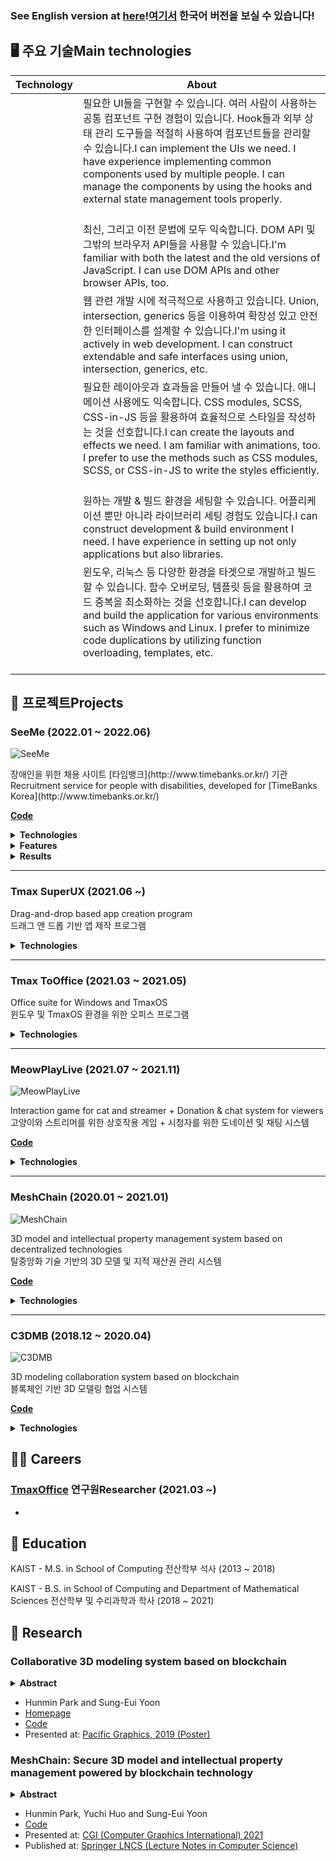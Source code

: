 ### <ko>See English version at [here](English.md)!</ko><en>[여기서](README.md) 한국어 버전을 보실 수 있습니다!</en>

## 🖥️ <ko>주요 기술</ko><en>Main technologies</en>

|Technology|About|
|--|--|
|<react/>|<ko>필요한 UI들을 구현할 수 있습니다. 여러 사람이 사용하는 공통 컴포넌트 구현 경험이 있습니다. Hook들과 외부 상태 관리 도구들을 적절히 사용하여 컴포넌트들을 관리할 수 있습니다.</ko><en>I can implement the UIs we need. I have experience implementing common components used by multiple people. I can manage the components by using the hooks and external state management tools properly.</en><br/><br/><redux/><mobx/><mui/><next/><router/>|
|<js/>|<ko>최신, 그리고 이전 문법에 모두 익숙합니다. DOM API 및 그밖의 브라우저 API들을 사용할 수 있습니다.</ko><en>I'm familiar with both the latest and the old versions of JavaScript. I can use DOM APIs and other browser APIs, too.</en>|
|<ts/>|<ko>웹 관련 개발 시에 적극적으로 사용하고 있습니다. Union, intersection, generics 등을 이용하여 확장성 있고 안전한 인터페이스를 설계할 수 있습니다.</ko><en>I'm using it actively in web development. I can construct extendable and safe interfaces using union, intersection, generics, etc.</en>|
|<css/>|<ko>필요한 레이아웃과 효과들을 만들어 낼 수 있습니다. 애니메이션 사용에도 익숙합니다. CSS modules, SCSS, CSS-in-JS 등을 활용하여 효율적으로 스타일을 작성하는 것을 선호합니다.</ko><en>I can create the layouts and effects we need. I am familiar with animations, too. I prefer to use the methods such as CSS modules, SCSS, or CSS-in-JS to write the styles efficiently.</en><br/><br/><scss/><emotion/>|
|<webpack/>|<ko>원하는 개발 & 빌드 환경을 세팅할 수 있습니다. 어플리케이션 뿐만 아니라 라이브러리 세팅 경험도 있습니다.</ko><en>I can construct development & build environment I need. I have experience in setting up not only applications but also libraries.</en>|
|<cpp/>|<ko>윈도우, 리눅스 등 다양한 환경을 타겟으로 개발하고 빌드할 수 있습니다. 함수 오버로딩, 템플릿 등을 활용하여 코드 중복을 최소화하는 것을 선호합니다.</ko><en>I can develop and build the application for various environments such as Windows and Linux. I prefer to minimize code duplications by utilizing function overloading, templates, etc.</en><br/><br/><opengl/>|

## 🎨 <ko>프로젝트</ko><en>Projects</en>

### SeeMe (2022.01 ~ 2022.06)

![SeeMe](images/SeeMe/Preview.png)

<ko>
장애인을 위한 채용 사이트  
[타임뱅크](http://www.timebanks.or.kr/) 기관
</ko>
<en>
Recruitment service for people with disabilities, developed for [TimeBanks Korea](http://www.timebanks.or.kr/)
</en>


[**Code**](https://github.com/volunteer-project-1/volunteer_client)

<ts/><scss/><react/><redux/><mui/><next/><aws/>

<details>
<summary><strong>Technologies</strong></summary>

- TypeScript
- SCSS
- React
- Redux Toolkit
- Next.js
- [react-scoped-css](https://github.com/gaoxiaoliangz/react-scoped-css)
  - For Vue-like [scoped CSS](https://vue-loader.vuejs.org/guide/scoped-css.html)
- [MUI (Material UI)](https://mui.com/)
  - For implementing modals easily
- [Serverless](https://github.com/serverless-nextjs/serverless-next.js)
  - For deployment
- GitHub actions
  - For automatic deployment
</details>

<details>
<summary><strong>Features</strong></summary>

For all users 모든 사용자

- Landing page 랜딩 페이지
- Media news page 미디어 뉴스 페이지
- FAQ page FAQ 페이지

For job seekers 구직자

- Resume editor page 이력서 편집 페이지
- Company list page 회사 목록 페이지

For companies 회사

- Company info editor page 회사 정보 편집 페이지
- Job info editor page 채용 정보 편집 페이지
- Seeker list page 구직자 목록 페이지
</details>

<details>
<summary><strong>Results</strong></summary>

- Delivered the prototype to the organization and performed QA process  
  기관 측에 프로토타입 전달 및 QA 진행
- Gained experience of developing website with many pages  
  많은 페이지를 가진 웹사이트 개발 경험을 얻음
</details>

<hr>

### Tmax SuperUX (2021.06 ~)

Drag-and-drop based app creation program  
드래그 앤 드롭 기반 앱 제작 프로그램

<ts/><scss/><react/><router/><mobx/><mui/><electron/><webpack/><jest/><storybook/>

<details>
<summary><strong>Technologies</strong></summary>

- TypeScript
- SCSS
- React
- MobX
- React Router
- i18next
  - For resource loading and internalization
- axios
- Webpack
- MUI
- Jest
- Storybook
- ESLint
- StyleLint
- Electron
  - For generating a desktop application
</details>

<hr>

### Tmax ToOffice (2021.03 ~ 2021.05)

Office suite for Windows and TmaxOS  
윈도우 및 TmaxOS 환경을 위한 오피스 프로그램

<cpp/><winapi/>

<details>
<summary><strong>Technologies</strong></summary>

- C++
- WinAPI
</details>

<hr>

### MeowPlayLive (2021.07 ~ 2021.11)

![MeowPlayLive](images/MeowPlayLive/Preview.jpg)

Interaction game for cat and streamer + Donation & chat system for viewers  
고양이와 스트리머를 위한 상호작용 게임 + 시청자를 위한 도네이션 및 채팅 시스템

[**Code**](https://github.com/cheeeunahn/meowplaylive)

<ts/><react/><emotion/><mui/><socketio/><node/>

<details>
<summary><strong>Technologies</strong></summary>

- TypeScript
- React
- Emotion
- MUI
- Node.js
- Express
- Socket.io
  - Enables server to notify the clients
  - Necessary for implementing chat, etc.
- [NeDB](https://github.com/louischatriot/nedb)
- Webpack
- [p5.js](https://p5js.org/)
</details>

<hr>

### MeshChain (2020.01 ~ 2021.01)

![MeshChain](images/MeshChain/Preview.png)

3D model and intellectual property management system based on decentralized technologies  
탈중앙화 기술 기반의 3D 모델 및 지적 재산권 관리 시스템

[**Code**](https://github.com/Avantgarde95/MeshChain-publish)

<kotlin/><js/><python/><ethereum/><solidity/><opengl/>

<details>
<summary><strong>Technologies</strong></summary>

- Kotlin
- Swing
  - GUI framework
- JOGL (OpenGL)
  - For 3D rendering
- Web3
- Ethereum (Geth)
- Solidity
- [Swarm](https://github.com/ethersphere/swarm)
  - For storing large data
- Blender
- JavaScript
</details>

<hr>

### C3DMB (2018.12 ~ 2020.04)

![C3DMB](images/C3DMB/Preview.png)

3D modeling collaboration system based on blockchain  
블록체인 기반 3D 모델링 협업 시스템

[**Code**](https://github.com/Avantgarde95/C3DMB)

<kotlin/><python/><opengl/>

<details>
<summary><strong>Technologies</strong></summary>

- Kotlin
- Swing
- JOGL (OpenGL)
- Blender
</details>

## 🧑‍💼 Careers

### [TmaxOffice](https://www.tmax.co.kr/tmaxoffice) <ko>연구원</ko><en>Researcher</en> (2021.03 ~)

- 

## 🏫 Education

KAIST - M.S. in School of Computing 전산학부 석사 (2013 ~ 2018)

KAIST - B.S. in School of Computing and Department of Mathematical Sciences 전산학부 및 수리과학과 학사 (2018 ~ 2021)

## 📖 Research

### Collaborative 3D modeling system based on blockchain

<details>
<summary><strong>Abstract</strong></summary>

We propose a collaborative 3D modeling system, which is based on the blockchain technology. Our approach uses the blockchain to communicate with modeling tools and to provide them a decentralized database of the mesh modification history. This approach also provides a server-less version control system: users can commit their modifications to the blockchain and checkout others' modifications from the blockchain. As a result, our system enables users to do collaborative modeling without any central server.
</details>

- Hunmin Park and Sung-Eui Yoon
- [Homepage](https://avantgarde95.github.io/C3DMB/)
- [Code](https://github.com/Avantgarde95/C3DMB)
- Presented at: [Pacific Graphics, 2019 (Poster)](http://pg19.org/)

### MeshChain: Secure 3D model and intellectual property management powered by blockchain technology

<details>
<summary><strong>Abstract</strong></summary>

The intellectual value of digitized 3D properties in scientific, artistic, historical, and entertaining domains is increasing. However, there has been less attention on designing an immutable, secure database for their management. We propose a secure 3D property management platform powered by blockchain and decentralized storage. The platform connects various 3D modeling tools to a decentralized network-based database constructed on blockchain and decentralized storage technologies and provides the commit and checkout of the 3D model to that network. This structure provides 3D data protection from damages and attacks, intellectual property (IP) management, and data source authentication. We analyze its performance and show its applications to cooperative 3D modeling and IP management.
</details>

- Hunmin Park, Yuchi Huo and Sung-Eui Yoon
- [Code](https://github.com/Avantgarde95/MeshChain-publish)
- Presented at: [CGI (Computer Graphics International) 2021](http://www.cgs-network.org/cgi21/program/)
- Published at: [Springer LNCS (Lecture Notes in Computer Science)](https://link.springer.com/chapter/10.1007/978-3-030-89029-2_40)
